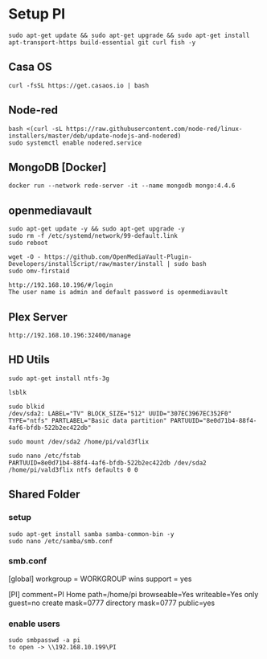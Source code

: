 # Setup PI

    sudo apt-get update && sudo apt-get upgrade && sudo apt-get install apt-transport-https build-essential git curl fish -y

## Casa OS

    curl -fsSL https://get.casaos.io | bash

## Node-red

    bash <(curl -sL https://raw.githubusercontent.com/node-red/linux-installers/master/deb/update-nodejs-and-nodered)
    sudo systemctl enable nodered.service

## MongoDB [Docker]

    docker run --network rede-server -it --name mongodb mongo:4.4.6

## openmediavault

    sudo apt-get update -y && sudo apt-get upgrade -y
    sudo rm -f /etc/systemd/network/99-default.link
    sudo reboot

    wget -O - https://github.com/OpenMediaVault-Plugin-Developers/installScript/raw/master/install | sudo bash
    sudo omv-firstaid
    
    http://192.168.10.196/#/login
    The user name is admin and default password is openmediavault

## Plex Server

    http://192.168.10.196:32400/manage

## HD Utils

    sudo apt-get install ntfs-3g
    
    lsblk 

    sudo blkid
    /dev/sda2: LABEL="TV" BLOCK_SIZE="512" UUID="307EC3967EC352F0" TYPE="ntfs" PARTLABEL="Basic data partition" PARTUUID="8e0d71b4-88f4-4af6-bfdb-522b2ec422db"  

    sudo mount /dev/sda2 /home/pi/vald3flix
    
    sudo nano /etc/fstab    
    PARTUUID=8e0d71b4-88f4-4af6-bfdb-522b2ec422db /dev/sda2 /home/pi/vald3flix ntfs defaults 0 0

## Shared Folder

### setup

    sudo apt-get install samba samba-common-bin -y
    sudo nano /etc/samba/smb.conf

### smb.conf

[global]
workgroup = WORKGROUP
wins support = yes

[PI]
comment=PI Home
path=/home/pi
browseable=Yes
writeable=Yes
only guest=no
create mask=0777
directory mask=0777
public=yes

### enable users

    sudo smbpasswd -a pi
    to open -> \\192.168.10.199\PI
